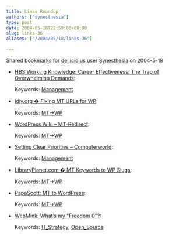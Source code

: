 ```yaml
---
title: Links Roundup
authors: ["synesthesia"]
type: post
date: 2004-05-18T22:59:00+00:00
slug: links-36 
aliases: ["/2004/05/18/links-36"]

---
```

Shared bookmarks for [del.icio.us][1] user  [Synesthesia][2] on 2004-5-18

  * [HBS Working Knowledge: Career Effectiveness: The Trap of Overwhelming Demands][3]:
   
    Keywords: [Management][4]
  * [idly.org � Fixing MT URLs for WP][5]:
   
    Keywords: [MT->WP][6]
  * [WordPress Wiki &#8211; MT-Redirect][7]:
   
    Keywords: [MT->WP][6]
  * [Setting Clear Priorities &#8211; Computerworld][8]:
   
    Keywords: [Management][4]
  * [LibraryPlanet.com � MT Keywords to WP Slugs][9]:
   
    Keywords: [MT->WP][6]
  * [PapaScott: MT to WordPress][10]:
   
    Keywords: [MT->WP][6]
  * [WebMink: What&#8217;s my "Freedom 0"?][11]:
   
    Keywords: [IT_Strategy][12], [Open_Source][13]

 [1]: https://del.icio.us/
 [2]: https://del.icio.us/synesthesia
 [3]: https://hbswk.hbs.edu/item.jhtml?id=4128&t=career_effectiveness "https://hbswk.hbs.edu/item.jhtml?id=4128&t=career_effectiveness"
 [4]: https://del.icio.us/synesthesia/Management
 [5]: https://idly.org/2004/05/13/fixing-mt-urls-for-wp "https://idly.org/2004/05/13/fixing-mt-urls-for-wp"
 [6]: https://del.icio.us/synesthesia/MT->WP
 [7]: https://wiki.wordpress.org/index.php/MT-Redirect "https://wiki.wordpress.org/index.php/MT-Redirect"
 [8]: https://www.computerworld.com/developmenttopics/development/story/0,10801,89106,00.html "https://www.computerworld.com/developmenttopics/development/story/0,10801,89106,00.html"
 [9]: https://www.libraryplanet.com/2004/05/slugs "https://www.libraryplanet.com/2004/05/slugs"
 [10]: https://www.papascott.de/2004/05/16/3014.php "https://www.papascott.de/2004/05/16/3014.php"
 [11]: https://www.webmink.net/2004/05/whats-my-freedom-0.htm "https://www.webmink.net/2004/05/whats-my-freedom-0.htm"
 [12]: https://del.icio.us/synesthesia/IT_Strategy
 [13]: https://del.icio.us/synesthesia/Open_Source